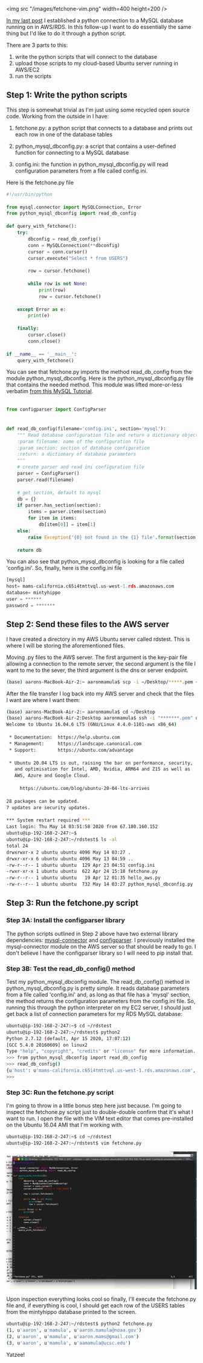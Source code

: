 <img src "/images/fetchone-vim.png" width=400 height=200 />

[In my last post](https://aaronmams.github.io/Cloud-computing-with-Python,-MySQL-in-AWS/) I established a python connection to a MySQL database running on in AWS/RDS. In this follow-up I want to do essentially the same thing but I'd like to do it through a python script. 

There are 3 parts to this:

1. write the python scripts that will connect to the database
2. upload those scripts to my cloud-based Ubuntu server running in AWS/EC2
3. run the scripts

## Step 1: Write the python scripts

This step is somewhat trivial as I'm just using some recycled open source code. Working from the outside in I have:

1. fetchone.py: a python script that connects to a database and prints out each row in one of the database tables

2. python_mysql_dbconfig.py: a script that contains a user-defined function for connecting to a MySQL database

3. config.ini: the function in python_mysql_dbconfig.py will read configuration parameters from a file called config.ini. 

Here is the fetchone.py file

```python
#!/usr/bin/python

from mysql.connector import MySQLConnection, Error
from python_mysql_dbconfig import read_db_config

def query_with_fetchone():
    try:
        dbconfig = read_db_config()
        conn = MySQLConnection(**dbconfig)
        cursor = conn.cursor()
        cursor.execute("Select * from USERS")
        
        row = cursor.fetchone()
        
        while row is not None:
            print(row)
            row = cursor.fetchone()
        
    except Error as e:
        print(e)
        
    finally:
        cursor.close()
        conn.close()

if __name__ == '__main__':
    query_with_fetchone() 
```

You can see that fetchone.py imports the method read_db_config from the module python_mysql_dbconfig. Here is the python_mysql_dbconfig.py file that contains the needed method. This module was lifted more-or-less verbatim [from this MySQL Tutorial](https://www.mysqltutorial.org/python-connecting-mysql-databases/).

```python

from configparser import ConfigParser


def read_db_config(filename='config.ini', section='mysql'):
    """ Read database configuration file and return a dictionary object
    :param filename: name of the configuration file
    :param section: section of database configuration
    :return: a dictionary of database parameters
    """
    # create parser and read ini configuration file
    parser = ConfigParser()
    parser.read(filename)

    # get section, default to mysql
    db = {}
    if parser.has_section(section):
        items = parser.items(section)
        for item in items:
            db[item[0]] = item[1]
    else:
        raise Exception('{0} not found in the {1} file'.format(section, filename))

    return db
```

You can also see that python_mysql_dbconfig is looking for a file called 'config.ini'. So, finally, here is the config.ini file

```python
[mysql]
host= mams-california.c65i4tmttvql.us-west-1.rds.amazonaws.com
database= mintyhippo
user = ******
password = *******
```

## Step 2: Send these files to the AWS server

I have created a directory in my AWS Ubuntu server called rdstest. This is where I will be storing the aforementioned files.

Moving .py files to the AWS server. The first argument is the key-pair file allowing a connection to the remote server, the second argument is the file I want to me to the sever, the third argument is the dns or server endpoint.

```bash
(base) aarons-MacBook-Air-2:~ aaronmamula$ scp -i ~/Desktop/*****.pem ~/Desktop/AWSpython/python_mysql_dbconfig.py ubuntu@ec2-54-153-106-13.us-west-1.compute.amazonaws.com:~/rdstest
```

After the file transfer I log back into my AWS server and check that the files I want are where I want them:

```bash
(base) aarons-MacBook-Air-2:~ aaronmamula$ cd ~/Desktop
(base) aarons-MacBook-Air-2:Desktop aaronmamula$ ssh -i "*******.pem" ubuntu@ec2-54-153-106-13.us-west-1.compute.amazonaws.com
Welcome to Ubuntu 16.04.6 LTS (GNU/Linux 4.4.0-1101-aws x86_64)

 * Documentation:  https://help.ubuntu.com
 * Management:     https://landscape.canonical.com
 * Support:        https://ubuntu.com/advantage

 * Ubuntu 20.04 LTS is out, raising the bar on performance, security,
   and optimisation for Intel, AMD, Nvidia, ARM64 and Z15 as well as
   AWS, Azure and Google Cloud.

     https://ubuntu.com/blog/ubuntu-20-04-lts-arrives

28 packages can be updated.
7 updates are security updates.

*** System restart required ***
Last login: Thu May 14 03:51:58 2020 from 67.180.160.152
ubuntu@ip-192-168-2-247:~$
ubuntu@ip-192-168-2-247:~/rdstest$ ls -al
total 24
drwxrwxr-x 2 ubuntu ubuntu 4096 May 14 03:27 .
drwxr-xr-x 6 ubuntu ubuntu 4096 May 13 04:59 ..
-rw-r--r-- 1 ubuntu ubuntu  129 Apr 23 04:51 config.ini
-rwxr-xr-x 1 ubuntu ubuntu  622 Apr 24 15:18 fetchone.py
-rw-r--r-- 1 ubuntu ubuntu   19 Apr 12 01:35 hello_aws.py
-rw-r--r-- 1 ubuntu ubuntu  732 May 14 03:27 python_mysql_dbconfig.py
```
## Step 3: Run the fetchone.py script

### Step 3A: Install the configparser library

The python scripts outlined in Step 2 above have two external library dependencies: [mysql-connector](https://pypi.org/project/mysql-connector-python/) and [configparser](https://pypi.org/project/configparser/). I previously installed the mysql-connector module on the AWS server so that should be ready to go. I don't believe I have the configparser library so I will need to pip install that.

### Step 3B: Test the read_db_config() method

Test my python_mysql_dbconfig module. The read_db_config() method in python_mysql_dbconfig.py is pretty simple. It reads database parameters from a file called 'config.ini' and, as long as that file has a 'mysql' section, the method returns the configuration parameters from the config.ini file. So, running this through the python interpreter on my EC2 server, I should just get back a list of connection parameters for my RDS MySQL database: 

```bash
ubuntu@ip-192-168-2-247:~$ cd ~/rdstest
ubuntu@ip-192-168-2-247:~/rdstest$ python2
Python 2.7.12 (default, Apr 15 2020, 17:07:12) 
[GCC 5.4.0 20160609] on linux2
Type "help", "copyright", "credits" or "license" for more information.
>>> from python_mysql_dbconfig import read_db_config
>>> read_db_config()
{u'host': u'mams-california.c65i4tmttvql.us-west-1.rds.amazonaws.com', u'password': u'*********', u'user': u'*****', u'database': u'mintyhippo'}
>>> 

```
### Step 3C: Run the fetchone.py script

I'm going to throw in a little bonus step here just because. I'm going to inspect the fetchone.py script just to double-double confirm that it's what I want to run. I open the file with the VIM text editor that comes pre-installed on the Ubuntu 16.04 AMI that I'm working with.

```bash
ubuntu@ip-192-168-2-247:~$ cd ~/rdstest
ubuntu@ip-192-168-2-247:~/rdstest$ vim fetchone.py

``` 

![fetchone-file](/images/fetchone-vim.png)

Upon inspection everything looks cool so finally, I'll execute the fetchone.py file and, if everything is cool, I should get each row of the USERS tables from the mintyhippo database printed to the screen.

```bash
ubuntu@ip-192-168-2-247:~/rdstest$ python2 fetchone.py
(1, u'aaron', u'mamula', u'aaron.mamula@noaa.gov')
(2, u'aaron', u'mamula', u'aaron.mams@gmail.com')
(3, u'aaron', u'mamula', u'aamamula@ucsc.edu')

```

Yatzee!
